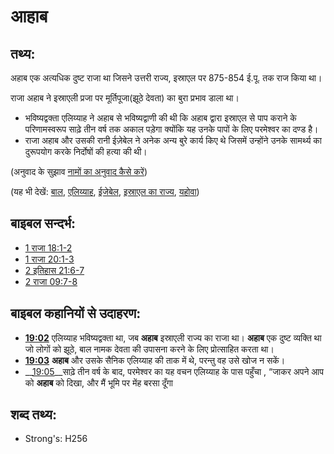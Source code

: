 # आहाब #

## तथ्य: ##

अहाब एक अत्यधिक दुष्ट राजा था जिसने उत्तरी राज्य, इस्राएल पर 875-854 ई.पू. तक राज किया था।

राजा अहाब ने इस्राएली प्रजा पर मूर्तिपूजा(झूठे देवता) का बुरा प्रभाव डाला था।

* भविष्यद्वक्ता एलिय्याह ने अहाब से भविष्यद्वाणी की थी कि अहाब द्वारा इस्राएल से पाप कराने के परिणामस्वरूप साढ़े तीन वर्ष तक अकाल पड़ेगा क्योंकि यह उनके पापों के लिए परमेश्वर का दण्ड है।
* राजा अहाब और उसकी रानी ईज़ेबेल ने अनेक अन्य बुरे कार्य किए थे जिसमें उन्होंने उनके सामर्थ्य का दुरूपयोग करके निर्दोषों की हत्या की थी।

(अनुवाद के सुझाव [नामों का अनुवाद कैसे करें](rc://hi/ta/man/translate/translate-names))

(यह भी देखें: [बाल](../names/baal.md), [एलिय्याह](../names/elijah.md), [ईजेबेल](../names/jezebel.md), [इस्राएल का राज्य](../names/kingdomofisrael.md), [यहोवा](../kt/yahweh.md))

## बाइबल सन्दर्भ: ##

* [1 राजा 18:1-2](rc://hi/tn/help/1ki/18/01)
* [1 राजा 20:1-3](rc://hi/tn/help/1ki/20/01)
* [2 इतिहास 21:6-7](rc://hi/tn/help/2ch/21/06)
* [2 राजा 09:7-8](rc://hi/tn/help/2ki/09/07)

## बाइबल कहानियों से उदाहरण: ##

* __[19:02](rc://hi/tn/help/obs/19/02)__ एलिय्याह भविष्यद्वक्ता था, जब __अहाब__ इस्राएली राज्य का राजा था। __अहाब__ एक दुष्ट व्यक्ति था जो लोगों को झूठे, बाल नामक देवता की उपासना करने के लिए प्रोत्साहित करता था।
* __[19:03](rc://hi/tn/help/obs/19/03)__ __अहाब__   और उसके सैनिक एलिय्याह की ताक में थे, परन्तु वह उसे खोज न सकें।
* __[19:05](rc://hi/tn/help/obs/19/05)__साढ़े तीन वर्ष के बाद, परमेश्वर का यह वचन एलिय्याह के पास पहुँचा , “जाकर अपने आप को __अहाब__ को दिखा, और मैं भूमि पर मेंह बरसा दूँगा 

## शब्द तथ्य: ##

* Strong's: H256
